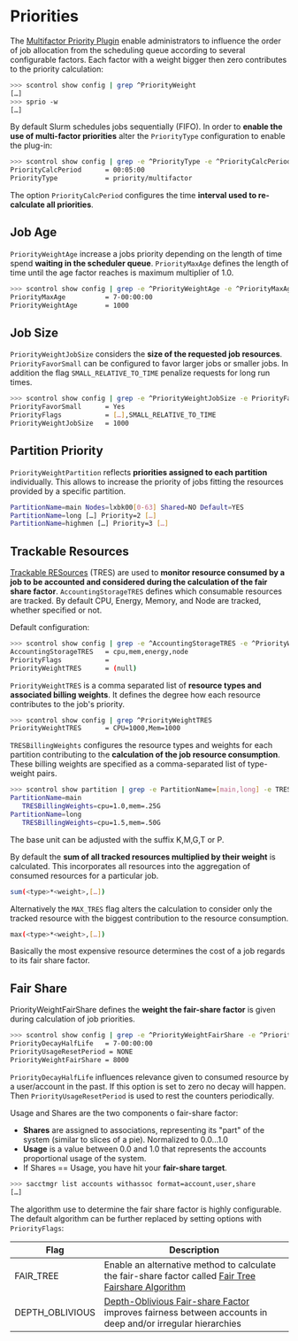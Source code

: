 
# Priorities

The [Multifactor Priority Plugin][01] enable administrators to influence the order of job allocation from the scheduling queue according to several configurable factors. Each factor with a weight bigger then zero contributes to the priority calculation:

```bash
>>> scontrol show config | grep ^PriorityWeight
[…]
>>> sprio -w
[…]
```

By default Slurm schedules jobs sequentially (FIFO). In order to **enable the use of multi-factor priorities** alter the `PriorityType` configuration to enable the plug-in:

```bash
>>> scontrol show config | grep -e ^PriorityType -e ^PriorityCalcPeriod                                    
PriorityCalcPeriod      = 00:05:00
PriorityType            = priority/multifactor
```

The option `PriorityCalcPeriod` configures the time **interval used to re-calculate all priorities**.

## Job Age

`PriorityWeightAge` increase a jobs priority depending on the length of time spend **waiting in the scheduler queue**. `PriorityMaxAge` defines the length of time until the age factor reaches is maximum multiplier of 1.0. 

```bash
>>> scontrol show config | grep -e ^PriorityWeightAge -e ^PriorityMaxAge
PriorityMaxAge          = 7-00:00:00
PriorityWeightAge       = 1000
```

## Job Size

`PriorityWeightJobSize` considers the **size of the requested job resources**. `PriorityFavorSmall` can be configured to favor larger jobs or smaller jobs. In addition the flag `SMALL_RELATIVE_TO_TIME` penalize requests for long run times. 

```bash
>>> scontrol show config | grep -e ^PriorityWeightJobSize -e PriorityFavorSmall -e ^PriorityFlags          
PriorityFavorSmall      = Yes
PriorityFlags           = […],SMALL_RELATIVE_TO_TIME
PriorityWeightJobSize   = 1000
```

## Partition Priority 

`PriorityWeightPartition` reflects **priorities assigned to each partition** individually. This allows to increase the priority of jobs fitting the resources provided by a specific partition.

```bash
PartitionName=main Nodes=lxbk00[0-63] Shared=NO Default=YES
PartitionName=long […] Priority=2 […]
PartitionName=highmen […] Priority=3 […]
```

## Trackable Resources

[Trackable RESources][tres] (TRES) are used to **monitor resource consumed by a job to be accounted and considered during the calculation of the fair share factor**. `AccountingStorageTRES` defines which consumable resources are tracked. By default CPU, Energy, Memory, and Node are tracked, whether specified or not.


Default configuration:

```bash
>>> scontrol show config | grep -e ^AccountingStorageTRES -e ^PriorityWeightTRES -e ^PriorityFlags -e TRESBillingWeights
AccountingStorageTRES   = cpu,mem,energy,node
PriorityFlags           = 
PriorityWeightTRES      = (null)
```

`PriorityWeightTRES` is a comma separated list of **resource types and associated billing weights**. It defines the degree how each resource contributes to the job's priority. 

```bash
>>> scontrol show config | grep ^PriorityWeightTRES
PriorityWeightTRES      = CPU=1000,Mem=1000
```

`TRESBillingWeights` configures the resource types and weights for each partition contributing to the **calculation of the job resource consumption**. These billing weights are specified as a comma-separated list  of type-weight pairs. 

```bash
>>> scontrol show partition | grep -e PartitionName=[main,long] -e TRESBillingWeights
PartitionName=main
   TRESBillingWeights=cpu=1.0,mem=.25G
PartitionName=long
   TRESBillingWeights=cpu=1.5,mem=.50G
```

The base unit can be adjusted with the suffix K,M,G,T or P. 

By default the **sum of all tracked resources multiplied by their weight** is calculated. This incorporates all resources into the aggregation of consumed resources for a particular job. 

```bash
sum(<type>*<weight>,[…])
```

Alternatively the `MAX_TRES` flag alters the calculation to consider only the tracked resource with the biggest contribution to the resource consumption. 

```bash
max(<type>*<weight>,[…])
```

Basically the most expensive resource determines the cost of a job regards to its fair share factor.


## Fair Share

PriorityWeightFairShare defines the **weight the fair-share factor** is given during calculation of job priorities. 

```bash
>>> scontrol show config | grep -e ^PriorityWeightFairShare -e ^PriorityDecayHalfLife -e ^PriorityUsageResetPeriod
PriorityDecayHalfLife   = 7-00:00:00
PriorityUsageResetPeriod = NONE
PriorityWeightFairShare = 8000
```

`PriorityDecayHalfLife` influences relevance given to consumed resource by a user/account in the past. If this option is set to zero no decay will happen. Then `PriorityUsageResetPeriod` is used to rest the counters periodically. 

Usage and Shares are the two components o fair-share factor:

- **Shares** are assigned to associations, representing its "part" of the system (similar to slices of a pie). Normalized to 0.0…1.0
- **Usage** is a value between 0.0 and 1.0 that represents the accounts proportional usage of the system.
- If Shares == Usage, you have hit your **fair-share target**.

```bash
>>> sacctmgr list accounts withassoc format=account,user,share
[…]
```

The algorithm use to determine the fair share factor is highly configurable. The default algorithm can be further replaced by setting options with `PriorityFlags`:

Flag                   | Description
-----------------------|-----------------------------------
FAIR_TREE              | Enable an alternative method to calculate the fair-share factor called [Fair Tree Fairshare Algorithm][02] 
DEPTH_OBLIVIOUS        | [Depth-Oblivious Fair-share Factor][03] improves fairness between accounts in deep and/or irregular hierarchies










[01]: http://slurm.schedmd.com/priority_multifactor.html
[02]: http://slurm.schedmd.com/fair_tree.html
[03]: http://slurm.schedmd.com/priority_multifactor3.html
[04]: http://slurm.schedmd.com/priority_multifactor.html#fairshare
[05]: http://slurm.schedmd.com/SC14/BYU_Fair_Tree.pdf

[tres]: http://slurm.schedmd.com/tres.html
[slurmconf]: http://manpages.debian.org/slurm.conf
[slurmdbdconf]: http://manpages.debian.org/slurmdbd.conf
[cgroupconf]: http://manpages.debian.org/cgroup.conf
[gresconf]: http://manpages.debian.org/gres.conf
[sacctmgr]: http://manpages.debian.org/sacctmgr
[squeue]: http://manpages.debian.org/squeue
[scontrol]: http://manpages.debian.org/scontrol
[sreport]: http://manpages.debian.org/sreport
[sinfo]: http://manpages.debian.org/sinfo
[sacct]: http://manpages.debian.org/sacct
[sdiag]: http://manpages.debian.org/sdiag


